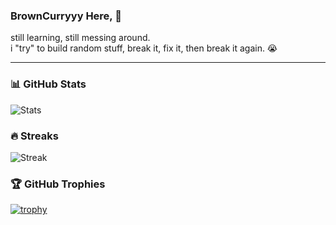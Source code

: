 ### BrownCurryyy Here, 👋
still learning, still messing around.  
i "try" to build random stuff, break it, fix it, then break it again. 😭

---

### 📊 GitHub Stats
![Stats](https://github-readme-stats.vercel.app/api?username=BrownCurryyy&show_icons=true&theme=tokyonight&hide_border=true)

### 🔥 Streaks
![Streak](https://streak-stats.demolab.com/?user=BrownCurryyy&theme=tokyonight&hide_border=true)

### 🏆 GitHub Trophies
[![trophy](https://github-profile-trophy.vercel.app/?username=BrownCurryyy&theme=tokyonight)](https://github.com/BrownCurryyy)


